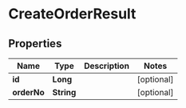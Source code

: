 

# CreateOrderResult


## Properties

| Name | Type | Description | Notes |
|------------ | ------------- | ------------- | -------------|
|**id** | **Long** |  |  [optional] |
|**orderNo** | **String** |  |  [optional] |



